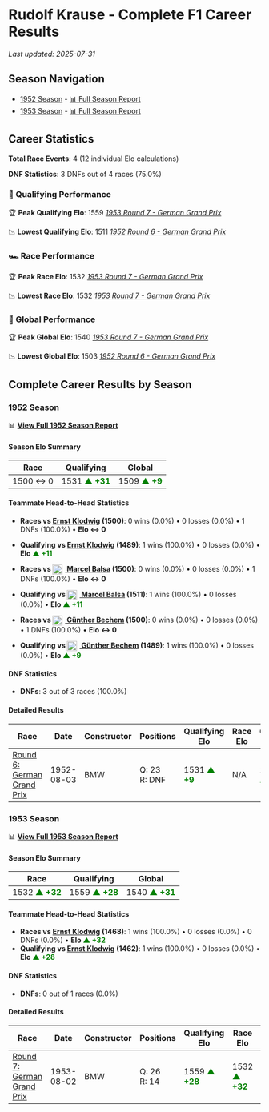 # Rudolf Krause - Complete F1 Career Results

*Last updated: 2025-07-31*

## Season Navigation

- [1952 Season](#1952-season) - [📊 Full Season Report](../seasons/1952-season-report)
- [1953 Season](#1953-season) - [📊 Full Season Report](../seasons/1953-season-report)

## Career Statistics

**Total Race Events**: 4 (12 individual Elo calculations)

**DNF Statistics**: 3 DNFs out of 4 races (75.0%)

### 🏁 Qualifying Performance

🏆 **Peak Qualifying Elo**: 1559
   *[1953 Round 7 - German Grand Prix](../seasons/1953-season-report#round-7-german-grand-prix)*

📉 **Lowest Qualifying Elo**: 1511
   *[1952 Round 6 - German Grand Prix](../seasons/1952-season-report#round-6-german-grand-prix)*

### 🏎️ Race Performance

🏆 **Peak Race Elo**: 1532
   *[1953 Round 7 - German Grand Prix](../seasons/1953-season-report#round-7-german-grand-prix)*

📉 **Lowest Race Elo**: 1532
   *[1953 Round 7 - German Grand Prix](../seasons/1953-season-report#round-7-german-grand-prix)*

### 🌟 Global Performance

🏆 **Peak Global Elo**: 1540
   *[1953 Round 7 - German Grand Prix](../seasons/1953-season-report#round-7-german-grand-prix)*

📉 **Lowest Global Elo**: 1503
   *[1952 Round 6 - German Grand Prix](../seasons/1952-season-report#round-6-german-grand-prix)*


## Complete Career Results by Season

### 1952 Season

📊 **[View Full 1952 Season Report](../seasons/1952-season-report)**

#### Season Elo Summary

| Race | Qualifying | Global |
|------|------------|--------|
| 1500 ↔ 0 | 1531 **<span style="color: green;">▲ +31</span>** | 1509 **<span style="color: green;">▲ +9</span>** |

#### Teammate Head-to-Head Statistics

- **Races vs [Ernst Klodwig](ernst-klodwig) (1500)**: 0 wins (0.0%) • 0 losses (0.0%) • 1 DNFs (100.0%) • **Elo ↔ 0**
- **Qualifying vs [Ernst Klodwig](ernst-klodwig) (1489)**: 1 wins (100.0%) • 0 losses (0.0%) • **Elo **<span style="color: green;">▲ +11</span>****

- **Races vs [<img src="https://upload.wikimedia.org/wikipedia/commons/c/c3/Flag_of_France.svg" alt="France" width="20" height="auto" style="vertical-align: middle; margin-right: 5px;" onerror="this.outerHTML='🇫🇷'; this.style.marginRight='5px';"/> Marcel Balsa](marcel-balsa) (1500)**: 0 wins (0.0%) • 0 losses (0.0%) • 1 DNFs (100.0%) • **Elo ↔ 0**
- **Qualifying vs [<img src="https://upload.wikimedia.org/wikipedia/commons/c/c3/Flag_of_France.svg" alt="France" width="20" height="auto" style="vertical-align: middle; margin-right: 5px;" onerror="this.outerHTML='🇫🇷'; this.style.marginRight='5px';"/> Marcel Balsa](marcel-balsa) (1511)**: 1 wins (100.0%) • 0 losses (0.0%) • **Elo **<span style="color: green;">▲ +11</span>****

- **Races vs [<img src="https://upload.wikimedia.org/wikipedia/commons/b/ba/Flag_of_Germany.svg" alt="Germany" width="20" height="auto" style="vertical-align: middle; margin-right: 5px;" onerror="this.outerHTML='🇩🇪'; this.style.marginRight='5px';"/> Günther Bechem](gnther-bechem) (1500)**: 0 wins (0.0%) • 0 losses (0.0%) • 1 DNFs (100.0%) • **Elo ↔ 0**
- **Qualifying vs [<img src="https://upload.wikimedia.org/wikipedia/commons/b/ba/Flag_of_Germany.svg" alt="Germany" width="20" height="auto" style="vertical-align: middle; margin-right: 5px;" onerror="this.outerHTML='🇩🇪'; this.style.marginRight='5px';"/> Günther Bechem](gnther-bechem) (1489)**: 1 wins (100.0%) • 0 losses (0.0%) • **Elo **<span style="color: green;">▲ +9</span>****


#### DNF Statistics

- **DNFs**: 3 out of 3 races (100.0%)

#### Detailed Results

| Race | Date | Constructor | Positions | Qualifying Elo | Race Elo | Global Elo | Teammate |
|------|------|-------------|-----------|----------------|----------|------------|----------|
| [Round 6: German Grand Prix](../seasons/1952-season-report#round-6-german-grand-prix) | 1952-08-03 | BMW | Q: 23<br/>R: DNF | 1531 **<span style="color: green;">▲ +9</span>** | N/A | 1509 **<span style="color: green;">▲ +3</span>** | [Ernst Klodwig](ernst-klodwig)<br/>Q: 29<br/>R: 12 |

### 1953 Season

📊 **[View Full 1953 Season Report](../seasons/1953-season-report)**

#### Season Elo Summary

| Race | Qualifying | Global |
|------|------------|--------|
| 1532 **<span style="color: green;">▲ +32</span>** | 1559 **<span style="color: green;">▲ +28</span>** | 1540 **<span style="color: green;">▲ +31</span>** |

#### Teammate Head-to-Head Statistics

- **Races vs [Ernst Klodwig](ernst-klodwig) (1468)**: 1 wins (100.0%) • 0 losses (0.0%) • 0 DNFs (0.0%) • **Elo **<span style="color: green;">▲ +32</span>****
- **Qualifying vs [Ernst Klodwig](ernst-klodwig) (1462)**: 1 wins (100.0%) • 0 losses (0.0%) • **Elo **<span style="color: green;">▲ +28</span>****


#### DNF Statistics

- **DNFs**: 0 out of 1 races (0.0%)

#### Detailed Results

| Race | Date | Constructor | Positions | Qualifying Elo | Race Elo | Global Elo | Teammate |
|------|------|-------------|-----------|----------------|----------|------------|----------|
| [Round 7: German Grand Prix](../seasons/1953-season-report#round-7-german-grand-prix) | 1953-08-02 | BMW | Q: 26<br/>R: 14 | 1559 **<span style="color: green;">▲ +28</span>** | 1532 **<span style="color: green;">▲ +32</span>** | 1540 **<span style="color: green;">▲ +31</span>** | [Ernst Klodwig](ernst-klodwig)<br/>Q: 32<br/>R: 15 |


